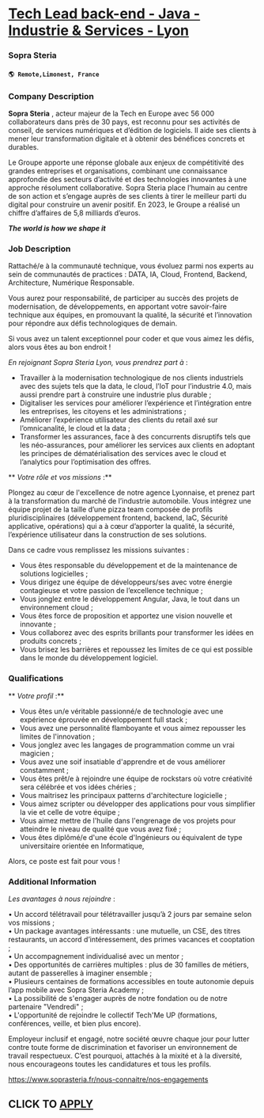 # [Tech Lead back-end - Java - Industrie & Services - Lyon](https://www.remotewlb.com/apply/tech-lead-back-end-java-industrie-services-lyon-106833)  
### Sopra Steria  
#### `🌎 Remote,Limonest, France`  

### **Company Description**

 **Sopra Steria** , acteur majeur de la Tech en Europe avec 56 000 collaborateurs dans près de 30 pays, est reconnu pour ses activités de conseil, de services numériques et d’édition de logiciels. Il aide ses clients à mener leur transformation digitale et à obtenir des bénéfices concrets et durables.

Le Groupe apporte une réponse globale aux enjeux de compétitivité des grandes entreprises et organisations, combinant une connaissance approfondie des secteurs d’activité et des technologies innovantes à une approche résolument collaborative. Sopra Steria place l’humain au centre de son action et s’engage auprès de ses clients à tirer le meilleur parti du digital pour construire un avenir positif. En 2023, le Groupe a réalisé un chiffre d’affaires de 5,8 milliards d’euros.

  
_**The world is how we shape it**_

###  **Job Description**

Rattaché/e à la communauté technique, vous évoluez parmi nos experts au sein de communautés de practices : DATA, IA, Cloud, Frontend, Backend, Architecture, Numérique Responsable.

Vous aurez pour responsabilité, de participer au succès des projets de modernisation, de développements, en apportant votre savoir-faire technique aux équipes, en promouvant la qualité, la sécurité et l’innovation pour répondre aux défis technologiques de demain.

Si vous avez un talent exceptionnel pour coder et que vous aimez les défis, alors vous êtes au bon endroit !

 _En rejoignant Sopra Steria Lyon, vous prendrez part à_ :

  * Travailler à la modernisation technologique de nos clients industriels avec des sujets tels que la data, le cloud, l’IoT pour l’industrie 4.0, mais aussi prendre part à construire une industrie plus durable ;
  * Digitaliser les services pour améliorer l’expérience et l’intégration entre les entreprises, les citoyens et les administrations ;
  * Améliorer l’expérience utilisateur des clients du retail axé sur l’omnicanalité, le cloud et la data ;
  * Transformer les assurances, face à des concurrents disruptifs tels que les néo-assurances, pour améliorer les services aux clients en adoptant les principes de dématérialisation des services avec le cloud et l’analytics pour l’optimisation des offres.

 ** _Votre rôle et vos missions_ :**  
  
Plongez au cœur de l'excellence de notre agence Lyonnaise, et prenez part à la transformation du marché de l’industrie automobile. Vous intégrez une équipe projet de la taille d’une pizza team composée de profils pluridisciplinaires (développement frontend, backend, IaC, Sécurité applicative, opérations) qui a à cœur d’apporter la qualité, la sécurité, l’expérience utilisateur dans la construction de ses solutions.

Dans ce cadre vous remplissez les missions suivantes :

  * Vous êtes responsable du développement et de la maintenance de solutions logicielles ;
  * Vous dirigez une équipe de développeurs/ses avec votre énergie contagieuse et votre passion de l’excellence technique ;
  * Vous jonglez entre le développement Angular, Java, le tout dans un environnement cloud ;
  * Vous êtes force de proposition et apportez une vision nouvelle et innovante ;
  * Vous collaborez avec des esprits brillants pour transformer les idées en produits concrets ;
  * Vous brisez les barrières et repoussez les limites de ce qui est possible dans le monde du développement logiciel.

###  **Qualifications**

 ** _Votre profil_ :**

  * Vous êtes un/e véritable passionné/e de technologie avec une expérience éprouvée en développement full stack ;
  * Vous avez une personnalité flamboyante et vous aimez repousser les limites de l'innovation ;
  * Vous jonglez avec les langages de programmation comme un vrai magicien ;
  * Vous avez une soif insatiable d'apprendre et de vous améliorer constamment ;
  * Vous êtes prêt/e à rejoindre une équipe de rockstars où votre créativité sera célébrée et vos idées chéries ;
  * Vous maitrisez les principaux patterns d'architecture logicielle ;
  * Vous aimez scripter ou développer des applications pour vous simplifier la vie et celle de votre équipe ;
  * Vous aimez mettre de l'huile dans l'engrenage de vos projets pour atteindre le niveau de qualité que vous avez fixé ;
  * Vous êtes diplômé/e d'une école d'Ingénieurs ou équivalent de type universitaire orientée en Informatique,

Alors, ce poste est fait pour vous !

###  **Additional Information**

 _Les avantages à nous rejoindre_ :

• Un accord télétravail pour télétravailler jusqu’à 2 jours par semaine selon vos missions ;  
• Un package avantages intéressants : une mutuelle, un CSE, des titres restaurants, un accord d’intéressement, des primes vacances et cooptation ;  
• Un accompagnement individualisé avec un mentor ;  
• Des opportunités de carrières multiples : plus de 30 familles de métiers, autant de passerelles à imaginer ensemble ;  
• Plusieurs centaines de formations accessibles en toute autonomie depuis l’app mobile avec Sopra Steria Academy ;  
• La possibilité de s'engager auprès de notre fondation ou de notre partenaire "Vendredi" ;  
• L'opportunité de rejoindre le collectif Tech'Me UP (formations, conférences, veille, et bien plus encore).

Employeur inclusif et engagé, notre société œuvre chaque jour pour lutter contre toute forme de discrimination et favoriser un environnement de travail respectueux. C’est pourquoi, attachés à la mixité et à la diversité, nous encourageons toutes les candidatures et tous les profils.

https://www.soprasteria.fr/nous-connaitre/nos-engagements

  
## CLICK TO [APPLY](https://www.remotewlb.com/apply/tech-lead-back-end-java-industrie-services-lyon-106833)

